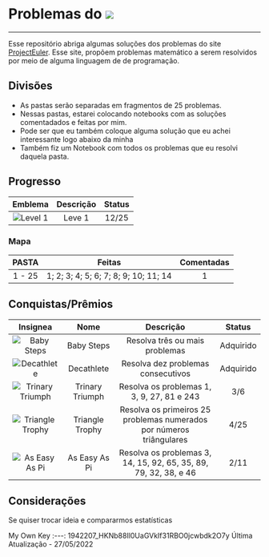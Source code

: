 # Problemas do ![](https://projecteuler.net/themes/logo_dark.png)
 ***
 
 Esse repositório abriga algumas soluções dos problemas do site [ProjectEuler](https://projecteuler.net/archives). Esse site, propõem problemas matemático a serem resolvidos por meio de alguma linguagem de de programação.

 ## Divisões


* As pastas serão separadas em fragmentos de 25 problemas.
* Nessas pastas, estarei colocando notebooks com as soluções comentadados e feitas por mim.
* Pode ser que eu também coloque alguma solução que eu achei interessante logo abaixo da minha
* Também fiz um Notebook com todos os problemas que eu resolvi daquela pasta.


## Progresso

Emblema | Descrição | Status
:---: | :---: | :---:
![Level 1](https://projecteuler.net/images/levels/level_1.png) | Leve 1 | 12/25

### Mapa

PASTA | Feitas | Comentadas
:---: | :---: | :---: 
1 - 25 | 1; 2; 3; 4; 5; 6; 7; 8; 9; 10; 11; 14 | 1

## Conquistas/Prêmios
 
Insignea | Nome | Descrição | Status 
:---: | :---: | :---: | :---:
![Baby Steps](https://projecteuler.net/images/awards/award_01.png) | Baby Steps | Resolva três ou mais problemas | Adquirido
![Decathlete](https://projecteuler.net/images/awards/award_03.png) | Decathlete | Resolva dez problemas consecutivos | Adquirido
![Trinary Triumph](https://projecteuler.net/images/awards/award_16.png) | Trinary Triumph | Resolva os problemas 1, 3, 9, 27, 81 e 243 | 3/6
![Triangle Trophy](https://projecteuler.net/images/awards/award_18.png) | Triangle Trophy | Resolva os primeiros 25 problemas numerados por números triângulares | 4/25
![As Easy As Pi](https://projecteuler.net/images/awards/award_11.png) | As Easy As Pi | Resolva os problemas 3, 14, 15, 92, 65, 35, 89, 79, 32, 38, e 46 | 2/11

 
## Considerações  
 
Se quiser trocar ideia e compararmos estatísticas

My Own Key
:---:
1942207_HKNb88Il0UaGVkIf31RBO0jcwbdk2O7y
Última Atualização - 27/05/2022

